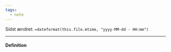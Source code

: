 ```yaml
---
tags:
  - note
---
```

Sidst ændret: `=dateformat(this.file.mtime, "yyyy-MM-dd - HH:mm")`

---
#### Definition


